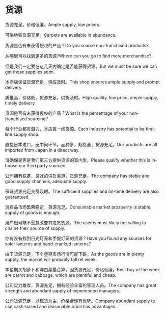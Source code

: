 # 货源

<p><span class="chinese">货源充足，价格低廉。</span><span class="english">Ample supply, low prices.</span></p>

<p><span class="chinese">可供地毯货源充足。</span><span class="english">Carpets are available in abundance.</span></p>

<p><span class="chinese">货源是否有未获得授权的产品？</span><span class="english">Do you source non-franchised products?</span></p>

<p><span class="chinese">从哪里可以找到更多的货源?</span><span class="english">Where can you go to find more merchandise?</span></p>

<p><span class="chinese">但是我们一定要在这几天内确定是否能获得货源。</span><span class="english">But we must be sure we can get those supplies soon.</span></p>

<p><span class="chinese">本商店保证货源充足，供应及时。</span><span class="english">This shop ensures ample supply and prompt delivery.</span></p>

<p><span class="chinese">质量高，价格低，货源充足，供货及时。</span><span class="english">High quality, low price, ample supply, timely delivery.</span></p>

<p><span class="chinese">货源是否有未获得授权的产品？</span><span class="english">What is the percentage of your non-franchised sourcing?</span></p>

<p><span class="chinese">每个行业都有潜力，本店属一线货源。</span><span class="english">Each industry has potential to be first-line supply shop.</span></p>

<p><span class="chinese">直接日本进口，无中间环节，品种多，规格全，货源充足。</span><span class="english">Our products are all imported from Japan in a direct way.</span></p>

<p><span class="chinese">请确保是否是我们第三方提供货源的室内型。</span><span class="english">Please qualify whether this is in-house our third party sourced.</span></p>

<p><span class="chinese">公司拥有稳定、良好的供货渠道，货源充足。</span><span class="english">The company has stable and good supply channels, adequate supply.</span></p>

<p><span class="chinese">保证货源充足交货及时。</span><span class="english">The sufficient supplies and on-time delivery are also guaranteed.</span></p>

<p><span class="chinese">消费品市场繁荣稳定，货源充足。</span><span class="english">Consumable market prosperity is stable, supply of goods is enough.</span></p>

<p><span class="chinese">用户很可能不愿意改变其进货货源。</span><span class="english">The user is most likely not willing to chaine their source of supply.</span></p>

<p><span class="chinese">你有没有找到日光灯笼和手提灯笼的货源？</span><span class="english">Have you found any sources for solar lanterns and hand-cranked lanterns?</span></p>

<p><span class="chinese">由于货源充足，下个星期市场行情可能下跌。</span><span class="english">As the goods are in plenty supply, the market will probably fall ret week.</span></p>

<p><span class="chinese">本星期买胡萝卜和洋白菜最合算，因货源充足，价格低廉。</span><span class="english">Best buy of the week are carrot and cabbage, which are plentiful and cheap.</span></p>

<p><span class="chinese">公司实力雄厚，货源充足，拥有经验丰富的管理人员。</span><span class="english">The company has great strength and abundant supply of experienced managers.</span></p>

<p><span class="chinese">公司货源充足，以现货为主，价格合理有优势。</span><span class="english">Company abundant supply to use cash-based and reasonable price has advantages.</span></p>

